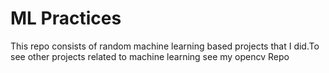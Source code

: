 # ML Practices

This repo consists of random machine learning based projects that I did.To see other projects related to machine learning see my opencv Repo

